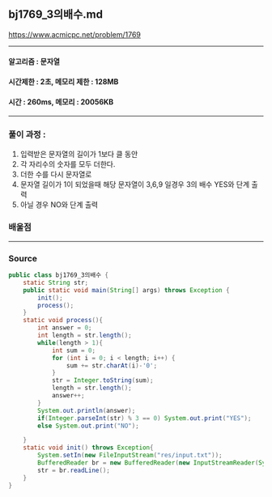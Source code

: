## bj1769_3의배수.md

https://www.acmicpc.net/problem/1769

---
#### 알고리즘 : 문자열
#### 시간제한 : 2초, 메모리 제한 : 128MB
#### 시간 : 260ms, 메모리 : 20056KB
---
### 풀이 과정 : 
1. 입력받은 문자열의 길이가 1보다 클 동안
2. 각 자리수의 숫자를 모두 더한다.
3. 더한 수를 다시 문자열로 
4. 문자열 길이가 1이 되었을때 해당 문자열이 3,6,9 일경우 3의 배수 YES와 단계 출력
5. 아닐 경우 NO와 단계 출력
### 배울점


----
### Source
```java
public class bj1769_3의배수 {
    static String str;
    public static void main(String[] args) throws Exception {
        init();
        process();
    }
    static void process(){
        int answer = 0;
        int length = str.length();
        while(length > 1){
            int sum = 0;
            for (int i = 0; i < length; i++) {
                sum += str.charAt(i)-'0';
            }
            str = Integer.toString(sum);
            length = str.length();
            answer++;
        }
        System.out.println(answer);
        if(Integer.parseInt(str) % 3 == 0) System.out.print("YES");
        else System.out.print("NO");

    }
    static void init() throws Exception{
        System.setIn(new FileInputStream("res/input.txt"));
        BufferedReader br = new BufferedReader(new InputStreamReader(System.in));
        str = br.readLine();
    }
}
```
